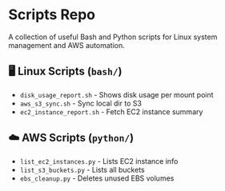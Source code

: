 # Scripts Repo

A collection of useful Bash and Python scripts for Linux system management and AWS automation.

## 🖥️ Linux Scripts (`bash/`)

- `disk_usage_report.sh` - Shows disk usage per mount point
- `aws_s3_sync.sh` - Sync local dir to S3
- `ec2_instance_report.sh` - Fetch EC2 instance summary

## ☁️ AWS Scripts (`python/`)

- `list_ec2_instances.py` - Lists EC2 instance info
- `list_s3_buckets.py` - Lists all buckets
- `ebs_cleanup.py` - Deletes unused EBS volumes
